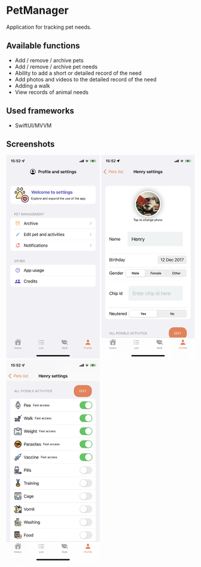 # PetManager

Application for tracking pet needs.

## Available functions
- Add / remove / archive pets
- Add / remove / archive pet needs
- Ability to add a short or detailed record of the need
- Add photos and videos to the detailed record of the need
- Adding a walk
- View records of animal needs

## Used frameworks
- SwiftUI/MVVM


## Screenshots
<p float="left">
    <img src="https://github.com/anastasiabespalova/PetManager/blob/master/Screenshots/IMG_0456.PNG" width=250>
    <img src="https://github.com/anastasiabespalova/PetManager/blob/master/Screenshots/IMG_0454.PNG" width=250>
    <img src="https://github.com/anastasiabespalova/PetManager/blob/master/Screenshots/IMG_0455.PNG" width=250>
</p>

